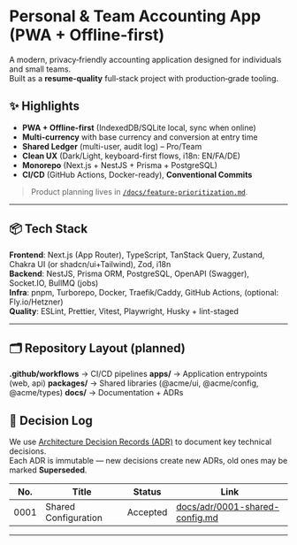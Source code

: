 # Personal & Team Accounting App (PWA + Offline-first)

A modern, privacy‑friendly accounting application designed for individuals and small teams.  
Built as a **resume‑quality** full‑stack project with production‑grade tooling.

## ✨ Highlights

- **PWA + Offline-first** (IndexedDB/SQLite local, sync when online)
- **Multi-currency** with base currency and conversion at entry time
- **Shared Ledger** (multi-user, audit log) – Pro/Team
- **Clean UX** (Dark/Light, keyboard-first flows, i18n: EN/FA/DE)
- **Monorepo** (Next.js + NestJS + Prisma + PostgreSQL)
- **CI/CD** (GitHub Actions, Docker-ready), **Conventional Commits**

> Product planning lives in [`/docs/feature-prioritization.md`](./docs/feature-prioritization.md).

---

## 📦 Tech Stack

**Frontend**: Next.js (App Router), TypeScript, TanStack Query, Zustand, Chakra UI (or shadcn/ui+Tailwind), Zod, i18n  
**Backend**: NestJS, Prisma ORM, PostgreSQL, OpenAPI (Swagger), Socket.IO, BullMQ (jobs)  
**Infra**: pnpm, Turborepo, Docker, Traefik/Caddy, GitHub Actions, (optional: Fly.io/Hetzner)  
**Quality**: ESLint, Prettier, Vitest, Playwright, Husky + lint-staged

---

## 🗂 Repository Layout (planned)

**.github/workflows** → CI/CD pipelines
**apps/** → Application entrypoints (web, api)
**packages/** → Shared libraries (@acme/ui, @acme/config, @acme/types)
**docs/** → Documentation + ADRs

## 📜 Decision Log

We use [Architecture Decision Records (ADR)](https://adr.github.io/) to document key technical decisions.  
Each ADR is immutable — new decisions create new ADRs, old ones may be marked **Superseded**.

| No.  | Title                | Status   | Link                                                               |
| ---- | -------------------- | -------- | ------------------------------------------------------------------ |
| 0001 | Shared Configuration | Accepted | [docs/adr/0001-shared-config.md](./docs/adr/0001-shared-config.md) |

---
